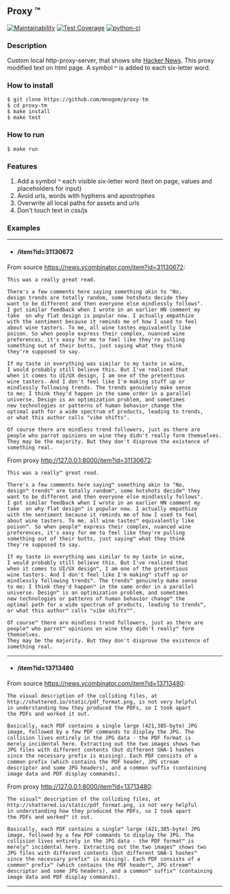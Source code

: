 ## Proxy ™

[![Maintainability](https://api.codeclimate.com/v1/badges/8d9db50cbbd5d9d039df/maintainability)](https://codeclimate.com/github/mnogom/proxy-tm/maintainability)
[![Test Coverage](https://api.codeclimate.com/v1/badges/8d9db50cbbd5d9d039df/test_coverage)](https://codeclimate.com/github/mnogom/proxy-tm/test_coverage)
[![python-ci](https://github.com/mnogom/proxy-tm/actions/workflows/python-ci.yaml/badge.svg)](https://github.com/mnogom/proxy-tm/actions/workflows/python-ci.yaml)

### Description
Custom local http-proxy-server, that shows site [Hacker News](https://news.ycombinator.com/). This proxy modified text 
on html page. A symbol `™` is added to each six-letter word.

### How to install
```shell
$ git clone https://github.com/mnogom/proxy-tm
$ cd proxy-tm
$ make install
$ make test
```

### How to run
```console
$ make run
```

### Features
1. Add a symbol `™` each visible six-letter word (text on page, values and placeholders for input)
2. Avoid urls, words with hyphens and apostrophes
3. Overwrite all local paths for assets and urls
4. Don't touch text in css/js

### Examples

---
* #### /item?id=31130672

From source https://news.ycombinator.com/item?id=31130672:
```text
This was a really great read.

There's a few comments here saying something akin to "No, 
design trends are totally random, some hotshots decide they 
want to be different and then everyone else mindlessly follows". 
I got similar feedback when I wrote in an earlier HN comment my 
take  on why flat design is popular now. I actually empathize 
with the sentiment because it reminds me of how I used to feel 
about wine tasters. To me, all wine tastes equivalently like 
poison. So when people express their complex, nuanced wine 
preferences, it's easy for me to feel like they're pulling 
something out of their butts, just saying what they think 
they're supposed to say.

If my taste in everything was similar to my taste in wine, 
I would probably still believe this. But I've realized that 
when it comes to UI/UX design, I am one of the pretentious 
wine tasters. And I don't feel like I'm making stuff up or 
mindlessly following trends. The trends genuinely make sense 
to me; I think they'd happen in the same order in a parallel 
universe. Design is an optimization problem, and sometimes 
new technologies or patterns of human behavior change the 
optimal path for a wide spectrum of products, leading to trends, 
or what this author calls "vibe shifts".

Of course there are mindless trend followers, just as there are 
people who parrot opinions on wine they didn't really form themselves. 
They may be the majority. But they don't disprove the existence of 
something real.
```

From proxy http://127.0.0.1:8000/item?id=31130672:
```text
This was a really™ great read.

There's a few comments here saying™ something akin to "No, 
design™ trends™ are totally random™, some hotshots decide™ they 
want to be different and then everyone else mindlessly follows". 
I got similar feedback when I wrote in an earlier HN comment my 
take  on why flat design™ is popular now. I actually empathize 
with the sentiment because it reminds me of how I used to feel 
about wine tasters. To me, all wine tastes™ equivalently like 
poison™. So when people™ express their complex, nuanced wine 
preferences, it's easy for me to feel like they're pulling 
something out of their butts, just saying™ what they think 
they're supposed to say.

If my taste in everything was similar to my taste in wine, 
I would probably still believe this. But I've realized that 
when it comes to UI/UX design™, I am one of the pretentious 
wine tasters. And I don't feel like I'm making™ stuff up or 
mindlessly following trends™. The trends™ genuinely make sense 
to me; I think they'd happen™ in the same order in a parallel 
universe. Design™ is an optimization problem, and sometimes 
new technologies or patterns of human behavior change™ the 
optimal path for a wide spectrum of products, leading to trends™, 
or what this author™ calls "vibe shifts™".

Of course™ there are mindless trend followers, just as there are 
people™ who parrot™ opinions on wine they didn't really™ form themselves. 
They may be the majority. But they don't disprove the existence of 
something real.
```
---
* #### /item?id=13713480

From source https://news.ycombinator.com/item?id=13713480:
```text
The visual description of the colliding files, at 
http://shattered.io/static/pdf_format.png, is not very helpful 
in understanding how they produced the PDFs, so I took apart 
the PDFs and worked it out.

Basically, each PDF contains a single large (421,385-byte) JPG 
image, followed by a few PDF commands to display the JPG. The 
collision lives entirely in the JPG data - the PDF format is 
merely incidental here. Extracting out the two images shows two 
JPG files with different contents (but different SHA-1 hashes 
since the necessary prefix is missing). Each PDF consists of a 
common prefix (which contains the PDF header, JPG stream 
descriptor and some JPG headers), and a common suffix (containing 
image data and PDF display commands).
```

From proxy http://127.0.0.1:8000/item?id=13713480:
```text
The visual™ description of the colliding files, at 
http://shattered.io/static/pdf_format.png, is not very helpful 
in understanding how they produced the PDFs, so I took apart 
the PDFs and worked™ it out.

Basically, each PDF contains a single™ large (421,385-byte) JPG 
image, followed by a few PDF commands to display the JPG. The 
collision lives entirely in the JPG data - the PDF format™ is 
merely™ incidental here. Extracting out the two images™ shows two 
JPG files with different contents (but different SHA-1 hashes™ 
since the necessary prefix™ is missing). Each PDF consists of a 
common™ prefix™ (which contains the PDF header™, JPG stream™ 
descriptor and some JPG headers), and a common™ suffix™ (containing 
image data and PDF display commands).
```
---

